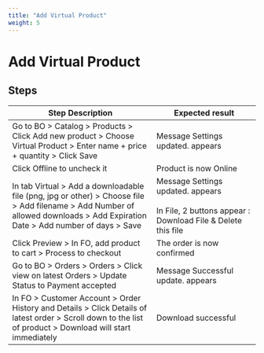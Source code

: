 ```yaml
---
title: "Add Virtual Product"
weight: 5
---
```


# Add Virtual Product
## Steps
| Step Description | Expected result |
| ----- | ----- |
| Go to BO > Catalog > Products > Click Add new product > Choose Virtual Product > Enter name + price + quantity > Click Save | Message Settings updated. appears |
| Click Offline to uncheck it | Product is now Online |
| In tab Virtual > Add a downloadable file (png, jpg or other) > Choose file > Add filename > Add Number of allowed downloads > Add Expiration Date > Add number of days > Save | Message Settings updated. appears<br><br>In File, 2 buttons appear : Download File & Delete this file |
| Click Preview > In FO, add product to cart > Process to checkout | The order is now confirmed |
| Go to BO > Orders > Orders > Click view on latest Orders > Update Status to Payment accepted | Message Successful update. appears |
| In FO > Customer Account > Order History and Details > Click Details of latest order > Scroll down to the list of product > Download will start immediately | Download successful |
